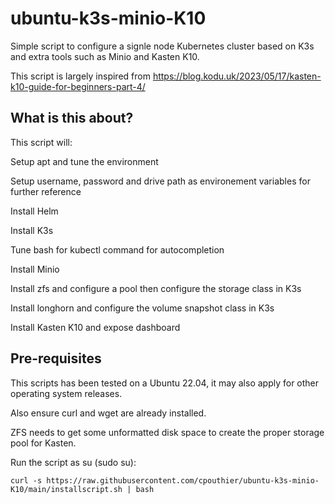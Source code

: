 # ubuntu-k3s-minio-K10
Simple script to configure a signle node Kubernetes cluster based on K3s and extra tools such as Minio and Kasten K10.

This script is largely inspired from https://blog.kodu.uk/2023/05/17/kasten-k10-guide-for-beginners-part-4/

## What is this about?

This script will:

   Setup apt and tune the environment

   Setup username, password and drive path as environement variables for further reference

   Install Helm

   Install K3s

   Tune bash for kubectl command for autocompletion

   Install Minio

   Install zfs and configure a pool then configure the storage class in K3s

   Install longhorn and configure the volume snapshot class in K3s

   Install Kasten K10 and expose dashboard

## Pre-requisites

This scripts has been tested on a Ubuntu 22.04, it may also apply for other operating system releases.

Also ensure curl and wget are already installed.

ZFS needs to get some unformatted disk space to create the proper storage pool for Kasten.

Run the script as su (sudo su):

```console
curl -s https://raw.githubusercontent.com/cpouthier/ubuntu-k3s-minio-K10/main/installscript.sh | bash
```
